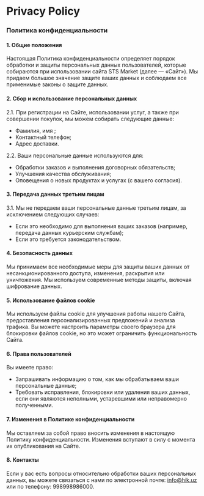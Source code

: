 # Privacy Policy

### Политика конфиденциальности

#### 1. Общие положения

Настоящая Политика конфиденциальности определяет порядок обработки и защиты персональных данных пользователей, которые собираются при использовании сайта STS Market (далее — «Сайт»). Мы придаем большое значение защите ваших данных и соблюдаем все применимые законы о защите данных.

#### 2. Сбор и использование персональных данных

2.1. При регистрации на Сайте, использовании услуг, а также при совершении покупок, мы можем собирать следующие данные:
- Фамилия, имя ;
- Контактный телефон;
- Адрес доставки.

2.2. Ваши персональные данные используются для:
- Обработки заказов и выполнения договорных обязательств;
- Улучшения качества обслуживания;
- Оповещения о новых продуктах и услугах (с вашего согласия).

#### 3. Передача данных третьим лицам

3.1. Мы не передаем ваши персональные данные третьим лицам, за исключением следующих случаев:
- Если это необходимо для выполнения ваших заказов (например, передача данных курьерским службам);
- Если это требуется законодательством.

#### 4. Безопасность данных

Мы принимаем все необходимые меры для защиты ваших данных от несанкционированного доступа, изменения, раскрытия или уничтожения. Мы используем современные методы защиты, включая шифрование данных.

#### 5. Использование файлов cookie

Мы используем файлы cookie для улучшения работы нашего Сайта, предоставления персонализированных предложений и анализа трафика. Вы можете настроить параметры своего браузера для блокировки файлов cookie, но это может ограничить функциональность Сайта.

#### 6. Права пользователей

Вы имеете право:
- Запрашивать информацию о том, как мы обрабатываем ваши персональные данные;
- Требовать исправления, блокировки или удаления ваших данных, если они являются неполными, устаревшими или неправомерно полученными.

#### 7. Изменения в Политике конфиденциальности

Мы оставляем за собой право вносить изменения в настоящую Политику конфиденциальности. Изменения вступают в силу с момента их опубликования на Сайте.

#### 8. Контакты

Если у вас есть вопросы относительно обработки ваших персональных данных, вы можете связаться с нами по электронной почте: info@hik.uz или по телефону: 998998986000.
